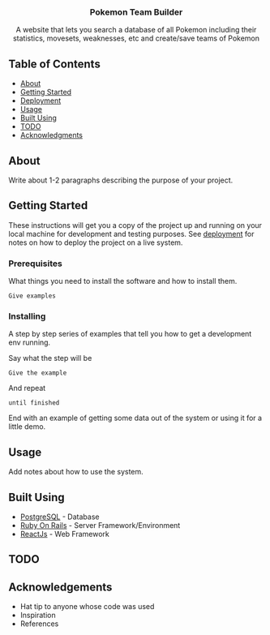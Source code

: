 <h3 align="center">Pokemon Team Builder</h3>

<p align="center"> A website that lets you search a database of all Pokemon including their statistics, movesets, weaknesses, etc and create/save teams of Pokemon
    <br> 
</p>

## Table of Contents
- [About](#about)
- [Getting Started](#getting_started)
- [Deployment](#deployment)
- [Usage](#usage)
- [Built Using](#built_using)
- [TODO](#todo)
- [Acknowledgments](#acknowledgement)

## About <a name = "about"></a>
Write about 1-2 paragraphs describing the purpose of your project.

## Getting Started <a name = "getting_started"></a>
These instructions will get you a copy of the project up and running on your local machine for development and testing purposes. See [deployment](#deployment) for notes on how to deploy the project on a live system.

### Prerequisites
What things you need to install the software and how to install them.

```
Give examples
```

### Installing
A step by step series of examples that tell you how to get a development env running.

Say what the step will be

```
Give the example
```

And repeat

```
until finished
```

End with an example of getting some data out of the system or using it for a little demo.

## Usage <a name="usage"></a>
Add notes about how to use the system.

## Built Using <a name = "built_using"></a>
- [PostgreSQL](https://www.postgresql.org/) - Database
- [Ruby On Rails](https://rubyonrails.org/) - Server Framework/Environment
- [ReactJs](https://reactjs.org/) - Web Framework

## TODO <a name = "todo"></a>

## Acknowledgements <a name = "acknowledgement"></a>
- Hat tip to anyone whose code was used
- Inspiration
- References
